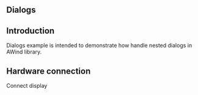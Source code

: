 Dialogs
------------
Introduction
------------
Dialogs example is intended to demonstrate how handle nested dialogs in AWind library.

Hardware connection
-------------------
Connect display

